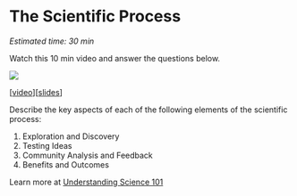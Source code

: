 
<!-- Set up code of OTTR Book-->




# The Scientific Process

*Estimated time: 30 min*

Watch this 10 min video and answer the questions below.

![](https://img.youtube.com/vi/5kcAc20Bus8/0.jpg)

[[video](https://www.youtube.com/watch?v=5kcAc20Bus8)][[slides](https://docs.google.com/presentation/d/1zWWdJcJUgp1mXoTE7d0V-7T9ft_Y1EmV0P3VEzWsAXs)]

Describe the key aspects of each of the following elements of the scientific process:

1. Exploration and Discovery
1. Testing Ideas
1. Community Analysis and Feedback
1. Benefits and Outcomes

Learn more at [Understanding Science 101](https://undsci.berkeley.edu/understanding-science-101/how-science-works/exploration-and-discovery)

